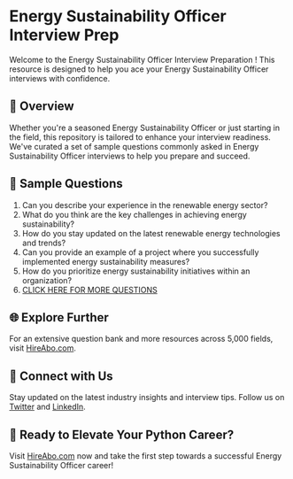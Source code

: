 # Energy Sustainability Officer Interview Prep

Welcome to the Energy Sustainability Officer Interview Preparation ! This resource is designed to help you ace your Energy Sustainability Officer interviews with confidence.

## 🚀 Overview

Whether you're a seasoned Energy Sustainability Officer or just starting in the field, this repository is tailored to enhance your interview readiness. We've curated a set of sample questions commonly asked in Energy Sustainability Officer interviews to help you prepare and succeed.

## 📝 Sample Questions

1. Can you describe your experience in the renewable energy sector?
2. What do you think are the key challenges in achieving energy sustainability?
3. How do you stay updated on the latest renewable energy technologies and trends?
4. Can you provide an example of a project where you successfully implemented energy sustainability measures?
5. How do you prioritize energy sustainability initiatives within an organization?
6. [CLICK HERE FOR MORE QUESTIONS](https://hireabo.com/job/20_0_40/Energy%20Sustainability%20Officer)

## 🌐 Explore Further

For an extensive question bank and more resources across 5,000 fields, visit [HireAbo.com](https://www.hireabo.com).

## 📱 Connect with Us

Stay updated on the latest industry insights and interview tips. Follow us on [Twitter](https://twitter.com/hireabo) and [LinkedIn](https://www.linkedin.com/in/hire-abo-3609972a8/).

## 🚀 Ready to Elevate Your Python Career?

Visit [HireAbo.com](https://www.hireabo.com) now and take the first step towards a successful Energy Sustainability Officer career!